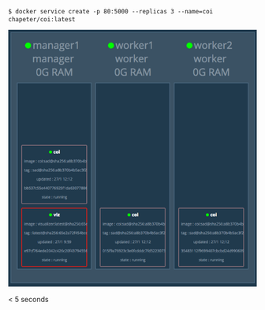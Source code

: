
```
$ docker service create -p 80:5000 --replicas 3 --name=coi chapeter/coi:latest
```
![](images/swarm3.png)

< 5 seconds

